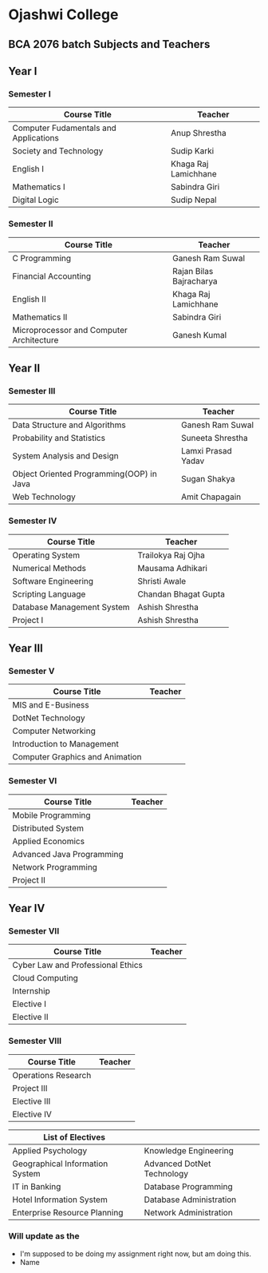 # Ojashwi College
## BCA 2076 batch Subjects and Teachers

## Year I                                   
### Semester I

| Course Title                          | Teacher              |
| ------------------------------------- | -------------------- |
| Computer Fudamentals and Applications | Anup Shrestha        |
| Society and Technology                | Sudip Karki          |
| English I                             | Khaga Raj Lamichhane |
| Mathematics I                         | Sabindra Giri        |
| Digital Logic                         | Sudip Nepal          |

### Semester II

| Course Title                             | Teacher                 |
| ---------------------------------------- | ----------------------- |
| C Programming                            | Ganesh Ram Suwal        |
| Financial Accounting                     | Rajan Bilas Bajracharya |
| English II                               | Khaga Raj Lamichhane    |
| Mathematics II                           | Sabindra Giri           |
| Microprocessor and Computer Architecture | Ganesh Kumal            |

## Year II
### Semester III

| Course Title                             | Teacher            |
| ---------------------------------------- | ------------------ |
| Data Structure and Algorithms            | Ganesh Ram Suwal   |
| Probability and Statistics               | Suneeta Shrestha   |
| System Analysis and Design               | Lamxi Prasad Yadav |
| Object Oriented Programming(OOP) in Java | Sugan Shakya       |
| Web Technology                           | Amit Chapagain     |

### Semester IV

| Course Title               | Teacher              |
| -------------------------- | -------------------- |
| Operating System           | Trailokya Raj Ojha   |
| Numerical Methods          | Mausama Adhikari     |
| Software Engineering       | Shristi Awale        |
| Scripting Language         | Chandan Bhagat Gupta |
| Database Management System | Ashish Shrestha      |
| Project I                  | Ashish Shrestha      |

## Year III
### Semester V

| Course Title                    | Teacher |
| ------------------------------- | ------- |
| MIS and E-Business              |         |
| DotNet Technology               |         |
| Computer Networking             |         |
| Introduction to Management      |         |
| Computer Graphics and Animation |         |

### Semester VI

| Course Title              | Teacher |
| ------------------------- | ------- |
| Mobile Programming        |         |
| Distributed System        |         |
| Applied Economics         |         |
| Advanced Java Programming |         |
| Network Programming       |         |
| Project II                |         |

## Year IV
### Semester VII

| Course Title                      | Teacher |
| --------------------------------- | ------- |
| Cyber Law and Professional Ethics |         |
| Cloud Computing                   |
| Internship                        |
| Elective I                        |
| Elective II                       |

### Semester VIII

| Course Title        | Teacher |
| ------------------- | ------- |
| Operations Research |         |
| Project III         |         |
| Elective III        |         |
| Elective IV         |         |

| List of Electives               |                            |
| ------------------------------- | -------------------------- |
| Applied Psychology              | Knowledge Engineering      |
| Geographical Information System | Advanced DotNet Technology |
| IT in Banking                   | Database Programming       |
| Hotel Information System        | Database Administration    |
| Enterprise Resource Planning    | Network Administration     |



 ### Will update as the
- I'm supposed to be doing my assignment right now, but am doing this. 
- Name 